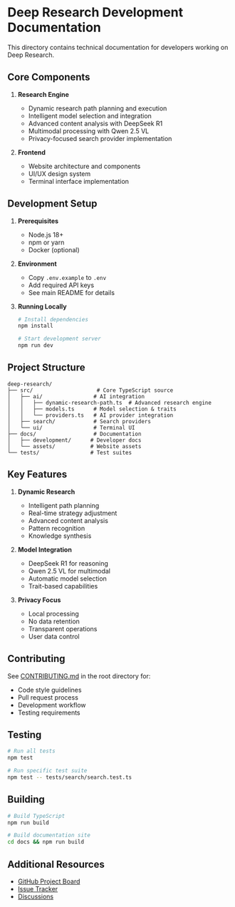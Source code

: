 # Deep Research Development Documentation

This directory contains technical documentation for developers working on Deep Research.

## Core Components

1. **Research Engine**
   - Dynamic research path planning and execution
   - Intelligent model selection and integration
   - Advanced content analysis with DeepSeek R1
   - Multimodal processing with Qwen 2.5 VL
   - Privacy-focused search provider implementation

2. **Frontend**
    - Website architecture and components
    - UI/UX design system
    - Terminal interface implementation

## Development Setup

1. **Prerequisites**
   - Node.js 18+
   - npm or yarn
   - Docker (optional)

2. **Environment**
   - Copy `.env.example` to `.env`
   - Add required API keys
   - See main README for details

3. **Running Locally**
   ```bash
   # Install dependencies
   npm install

   # Start development server
   npm run dev
   ```

## Project Structure

```
deep-research/
├── src/                    # Core TypeScript source
│   ├── ai/                # AI integration
│   │   ├── dynamic-research-path.ts  # Advanced research engine
│   │   ├── models.ts      # Model selection & traits
│   │   └── providers.ts   # AI provider integration
│   ├── search/            # Search providers
│   └── ui/                # Terminal UI
├── docs/                  # Documentation
│   ├── development/      # Developer docs
│   └── assets/           # Website assets
└── tests/                # Test suites
```

## Key Features

1. **Dynamic Research**
   - Intelligent path planning
   - Real-time strategy adjustment
   - Advanced content analysis
   - Pattern recognition
   - Knowledge synthesis

2. **Model Integration**
   - DeepSeek R1 for reasoning
   - Qwen 2.5 VL for multimodal
   - Automatic model selection
   - Trait-based capabilities

3. **Privacy Focus**
   - Local processing
   - No data retention
   - Transparent operations
   - User data control

## Contributing

See [CONTRIBUTING.md](../../CONTRIBUTING.md) in the root directory for:
- Code style guidelines
- Pull request process
- Development workflow
- Testing requirements

## Testing

```bash
# Run all tests
npm test

# Run specific test suite
npm test -- tests/search/search.test.ts
```

## Building

```bash
# Build TypeScript
npm run build

# Build documentation site
cd docs && npm run build
```

## Additional Resources

- [GitHub Project Board](https://github.com/georgeglarson/deep-research-privacy/projects)
- [Issue Tracker](https://github.com/georgeglarson/deep-research-privacy/issues)
- [Discussions](https://github.com/georgeglarson/deep-research-privacy/discussions)